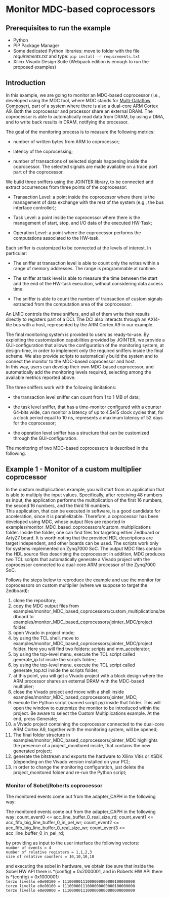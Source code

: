 # Monitor MDC-based coprocessors

## Prerequisites to run the example
- Python
- PIP Package Manager
- Some dedicated Python libraries: move to folder with the file *requirements.txt* and type:
`pip install -r requirements.txt`
- Xilinx Vivado Design Suite (Webpack edition is enough to run the proposed examples)

## Introduction
In this example, we are going to monitor an MDC-based coprocessor (i.e., developed using the MDC tool, where MDC stands for [Multi-Dataflow Composer](https://github.com/mdc-suite/mdc)), part of a system where there is also a dual-core ARM Cortex A9. Both the coprocessor and processor share an external DRAM. The coprocessor is able to automatically read data from DRAM, by using a DMA, and to write back results in DRAM, notifying the processor. <br />

The goal of the monitoring process is to measure the following metrics:<br />

- number of written bytes from ARM to coprocessor;

- latency of the coprocessing;

- number of transactions of selected signals happening inside the coprocessor. The selected signals are made available on a trace port part of the coprocessor.




We build three sniffers using the JOINTER library, to be connected and extract occurrences from three points of the coprocessor:<br />

- Transaction Level: a point inside the coprocessor where there is the management of data exchange with the rest of the system (e.g., the bus interface controller);

- Task Level: a point inside the coprocessor where there is the management of start, stop, and I/O data of the executed HW-Task;

- Operation Level: a point where the coprocessor performs the computations associated to the HW-task.


Each sniffer is customized to be connected at the levels of interest. In particular:<br />

- The sniffer at transaction level is able to count only the writes within a range of memory addresses. The range is programmable at runtime.

- The sniffer at task level is able to measure the time between the start and the end of the HW-task execution, without considering data access time.

- The sniffer is able to count the number of transaction of custom signals extracted from the computation area of the coprocessor.


An LMIC controls the three sniffers, and all of them write their results directly to registers part of a DCI. The DCI also interacts through an AXI4-lite bus with a host, represented by the ARM Cortex A9 in our example. <br />



The final monitoring system is provided to users as ready-to-use. By exploiting the customization capabilities provided by JOINTER, we provide a GUI-configuration that allows the configuration of the monitoring system, at design-time, in order to implement only the required sniffers inside the final scheme. We also provide scripts to automatically build the system and to connect the monitor to the MDC-based coprocessor and host.<br />
In this way, users can develop their own MDC-based coprocessor, and automatically add the monitoring levels required, selecting among the available metrics reported above.

The three sniffers work with the following limitations:<br />

- the transaction level sniffer can count from 1 to 1 MB of data;

- the task level sniffer, that has a time-monitor configured with a counter 64-bits wide, can monitor a latency of up to 4.5e15 clock cycles that, for a clock period equal to 10 ns, represents a maximum latency of 52 days for the coprocessor;

- the operation level sniffer has a structure that can be customized through the GUI-configuration.

The monitoring of two MDC-based coprocessors is described in the following. 

## Example 1 - Monitor of a custom multiplier coprocessor #
In the custom multiplications example, you will start from an application that is able to multiply the input values. 
Specifically, after receiving 48 numbers as input, the application performs the multiplication of the first 16 numbers, the second 16 numbers, and the third 16 numbers.<br />
This application, that can be executed in software, is a good candidate for acceleration, since it is parallelizable. Therefore, a coprocessor has been developed using MDC, whose output files are reported in examples/monitor_MDC_based_coprocessors/custom_multiplications folder.
Inside the folder, one can find files for targeting either Zedboard or ArtyZ7 board. It is worth noting that the provided HDL descriptions are target independent, and other boards can be used. The scripts work only for systems implemented on Zynq7000 SoC.
The output MDC files contain the HDL source files describing the coprocessor: in addition, MDC produces two TCL scripts that automatically generate a Vivado project with the coprocessor connected to a dual-core ARM processor of the Zynq7000 SoC. 

Follows the steps below to reproduce the example and use the monitor for coprocessors on custom multiplier (where we suppose to target the Zedboard):<br />
1. clone the repository;
2. copy the MDC output files from examples/monitor_MDC_based_coprocessors/custom_multiplications/zedboard to examples/monitor_MDC_based_coprocessors/jointer_MDC/project folder.
3. open Vivado in project mode;
4. by using the TCL shell, move to examples/monitor_MDC_based_coprocessors/jointer_MDC/project folder. Here you will find two folders: scripts and mm_accelerator;
5. by using the top-level menu, execute the TCL script called generate_ip.tcl inside the scripts folder;
6. by using the top-level menu, execute the TCL script called generate_top.tcl inside the scripts folder;
7. at this point, you will get a Vivado project with a block design where the ARM processor shares an external DRAM with the MDC-based multiplier;
8. close the Vivado project and move with a shell inside examples/monitor_MDC_based_coprocessors/jointer_MDC;
9. execute the Python script (named script.py) inside that folder. This will open the window to customize the monitor to be introduced within the project. Be aware to select the Custom Multiplications example. At the end, press Generate;
10. a Vivado project containing the coprocessor connected to the dual-core ARM Cortex A9, together with the monitoring system, will be opened;
11. The final folder structure in examples/monitor_MDC_based_coprocessors/jointer_MDC highlights the presence of a project_monitored inside, that contains the new generated project;
12. generate the bitstream and exports the hardware to Xilinx Vitis or XSDK (depending on the Vivado version installed on your PC);
13. in order to change the monitoring configuration, just delete the project_monitored folder and re-run the Python script;


[//]: <Altro:> 

<!---
2. Execute the script script.py with Python inside the SEL_FOL. The first time you will get an error: however, you will get the downloaded files to populate your folder, necessary to executed JOINTER.
3. Two application examples are provided together with the tool: custom multiplications and sobel/roberts. Both applications are provided with their C source code, and both represent good candidate to be executed on a coprocessor, since they are highly parallelizable. In this regard, for both applications also a coprocessor is provided, developed using MDC. The two applications, with the provided content, can be found inside the getting_started repository folder


To use JOINTER in this example, perform the following steps
1. open a shell and set the Vivado environment variables<br />
2. copy the files associated to the board of your interest within the SEL_FOL: for example, supposing that we want to implement a monitoring system for the custom multiplications coprocessor for the zedboard, we would copy the files contained in getting_started/SW_HW/custom_multiplications/MDC_outputs/zedboard/ within SEL_FOL.
3. copy the file create_MDC_proj.tcl within SEL_FOL
4. create a new folder called project and copy the two folders mm_accelerator and scripts within the project folder
5. navigate with the shell to SEL_FOL and execute the TCL script:<br />
`vivado -mode batch -source create_MDC_proj.tcl`<br />
This will generate a Vivado project that makes use of the MDC coprocessor connected to the dual-core ARM Cortex A9 inside the Zynq7000 SoC [3].
6. Execute the script script.py with Python inside the SEL_FOL. This will open the window to customize the sniffer to be introduced within the project. At the end, press Generate.
7. A Vivado project containing the coprocessor connected to the dual-core ARM Cortex A9, together with the monitoring system, will be opened.
8. The final folder structure highlights the presence of a project_monitored inside, that contains the new generated project.
9. Generate the bitstream and exports the hardware to Xilinx Vitis or XSDK (depending on the Vivado version installed on your PC).
-->

### Monitor of Sobel/Roberts coprocessor

The monitored events come out from the adapter_CAPH in the following way:

The monitored events come out from the adapter_CAPH in the following way:
count_event0 <= acc_line_buffer_0_real_size_rd;
count_event1 <= acc_fifo_big_line_buffer_0_in_pel_wr;
count_event2 <= acc_fifo_big_line_buffer_0_real_size_wr;
count_event3 <= acc_line_buffer_0_in_pel_rd;

by providing as input to the user interface the following vectors:<br /> 
`number of events = 4`<br />
`number of relative registers = 1,1,2,3`<br />
`size of relative counters = 10,10,10,10`<br />

and executing the sobel in hardware, we obtain (be sure that inside the Sobel HW API there is *(config) = 0x2000001, and in Roberts HW API there is *(config) = 0x1000001)<br />
`terzo livello e0e00100 = ‭11100000111000000000000100000000‬`<br />
`terzo livello e0e00100 = 11100000111000000000000100000000‬`<br />
`terzo livello e0e00000 = ‭11100000111000000000000000000000‬`<br />



